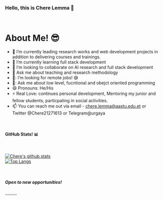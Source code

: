 
### Hello, this is Chere Lemma 👋
<Br>
<h1>About Me! 😎</h1>

- 🔭 I’m currently leading research works and web development projects in addition to delivering courses and trainings.
- 🌱 I’m currently learning full stack development 
- 👯 I’m looking to collaborate on AI research and full stack development 
- 💬 Ask me about teaching and research methodology
- 🤔: I’m looking for remote jobs! 😅
- 💬: Ask me about low level, fucntional and obejct oriented programming
- 😄  Pronouns: He/His
- ⚡  Real Love: continues personal development, Mentoring my junior and fellow students, particpating in social activities.
- 📫 You can reach me out via email - chere.lemma@aastu.edu.et or Twitter @Chere21271613 or Telegram@urgaya
  
<Br>
<h4>GitHub Stats! 📊</h4>
<Br>
  
[![Chere's github stats](https://github-readme-stats.vercel.app/api?username=cherelemma&show_icons=true&theme=merko)](https://github.com/cherelemma/github-readme-stats)
<Br>
[![Top Langs](https://github-readme-stats.vercel.app/api/top-langs/?username=cherelemma&theme=tokyonight)](https://github.com/cherelemma/github-readme-stats)
  
<Br>
<h5>Open to new opportunities!</h5>
------
